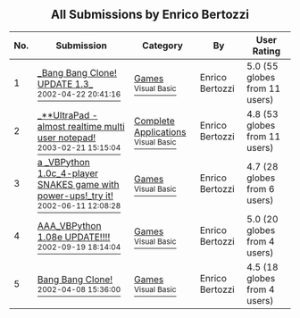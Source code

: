 ﻿<div align="center">

## All Submissions by Enrico Bertozzi

</div>

No.  | Submission | Category | By   | User Rating
---- | ---------- | -------- | ---- | -----------
1 | [\_Bang Bang Clone\! UPDATE 1\.3\_<br /><sup>2002-04-22 20:41:16</sup>](https://github.com/Planet-Source-Code/enrico-bertozzi-bang-bang-clone-update-1-3__1-34045) | [Games<br /><sup>Visual Basic</sup>](../ByCategory/games__1-38.md) | Enrico Bertozzi | 5.0 (55 globes from 11 users)
2 | [\_\*\*UltraPad \- almost realtime multi user notepad\!<br /><sup>2003-02-21 15:15:04</sup>](https://github.com/Planet-Source-Code/enrico-bertozzi-ultrapad-almost-realtime-multi-user-notepad__1-43418) | [Complete Applications<br /><sup>Visual Basic</sup>](../ByCategory/complete-applications__1-27.md) | Enrico Bertozzi | 4.8 (53 globes from 11 users)
3 | [a \_VBPython 1\.0c\_4\-player SNAKES game with power\-ups\!\_try it\!<br /><sup>2002-06-11 12:08:28</sup>](https://github.com/Planet-Source-Code/enrico-bertozzi-a-vbpython-1-0c-4-player-snakes-game-with-power-ups-try-it__1-35710) | [Games<br /><sup>Visual Basic</sup>](../ByCategory/games__1-38.md) | Enrico Bertozzi | 4.7 (28 globes from 6 users)
4 | [AAA\_VBPython 1\.08e UPDATE\!\!\!\!<br /><sup>2002-09-19 18:14:04</sup>](https://github.com/Planet-Source-Code/enrico-bertozzi-aaa-vbpython-1-08e-update__1-39145) | [Games<br /><sup>Visual Basic</sup>](../ByCategory/games__1-38.md) | Enrico Bertozzi | 5.0 (20 globes from 4 users)
5 | [Bang Bang Clone\!<br /><sup>2002-04-08 15:36:00</sup>](https://github.com/Planet-Source-Code/enrico-bertozzi-bang-bang-clone__1-33649) | [Games<br /><sup>Visual Basic</sup>](../ByCategory/games__1-38.md) | Enrico Bertozzi | 4.5 (18 globes from 4 users)
